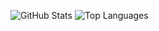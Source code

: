 ![GitHub Stats](https://github-readme-stats.vercel.app/api?username=williamhatch&count_private=true&show_icons=true&theme=monokai)
![Top Languages](https://github-readme-stats.vercel.app/api/top-langs/?username=williamhatch&layout=compact&theme=monokai)
